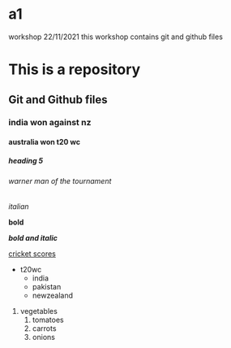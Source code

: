 # a1
workshop 22/11/2021 this workshop contains git and github files

# This is a repository 
## Git and Github files
### india won against nz
#### australia won t20 wc
##### heading 5
###### warner man of the tournament

*italian*

**bold**

***bold and italic***

[cricket scores](https://www.cricbuzz.com/)



   * t20wc
       * india
       * pakistan
       * newzealand

1. vegetables
    1. tomatoes
    2. carrots
    3. onions
